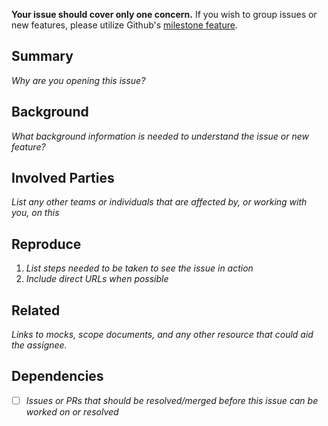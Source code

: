 **Your issue should cover only one concern.** If you wish to group issues or new features, please utilize Github's [milestone feature](https://github.com/Banno/webauthn/milestones).

## Summary

_Why are you opening this issue?_

## Background

_What background information is needed to understand the issue or new feature?_

## Involved Parties

_List any other teams or individuals that are affected by, or working with you, on this_

## Reproduce

1. _List steps needed to be taken to see the issue in action_
2. _Include direct URLs when possible_

## Related

_Links to mocks, scope documents, and any other resource that could aid the assignee._

## Dependencies

- [ ] _Issues or PRs that should be resolved/merged before this issue can be worked on or resolved_
